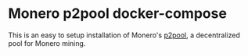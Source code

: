 # Monero p2pool docker-compose

This is an easy to setup installation of Monero's [p2pool](https://github.com/SChernykh/p2pool), a decentralized pool for Monero mining.